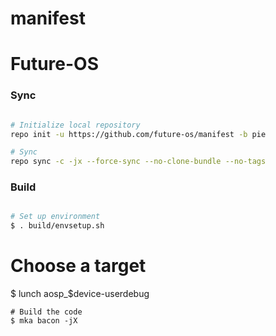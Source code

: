 # manifest

# Future-OS #

### Sync ###

```bash

# Initialize local repository
repo init -u https://github.com/future-os/manifest -b pie
```
```bash
# Sync
repo sync -c -jx --force-sync --no-clone-bundle --no-tags
```

### Build ###

```bash

# Set up environment
$ . build/envsetup.sh
```
# Choose a target
$ lunch aosp_$device-userdebug
```
# Build the code
$ mka bacon -jX
```
